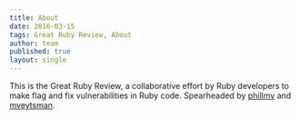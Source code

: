 ```yaml
---
title: About
date: 2016-03-15
tags: Great Ruby Review, About
author: team
published: true
layout: single
---
```

This is the Great Ruby Review, a collaborative effort by Ruby developers to make flag and fix vulnerabilities in Ruby code. Spearheaded by [phillmv](http://github.com/phillmv) and [mveytsman](http://github.com/mveytsman).
